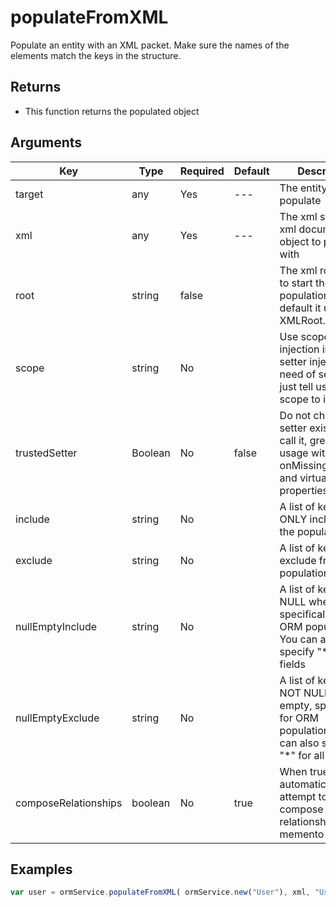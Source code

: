 # populateFromXML

Populate an entity with an XML packet. Make sure the names of the elements match the keys in the structure.

## Returns

* This function returns the populated object

## Arguments

| Key                  | Type    | Required | Default | Description                                                                                                      |
| -------------------- | ------- | -------- | ------- | ---------------------------------------------------------------------------------------------------------------- |
| target               | any     | Yes      | ---     | The entity to populate                                                                                           |
| xml                  | any     | Yes      | ---     | The xml string or xml document object to populate with                                                           |
| root                 | string  | false    |         | The xml root node to start the population with, by default it uses the XMLRoot.                                  |
| scope                | string  | No       |         | Use scope injection instead of setter injection, no need of setters, just tell us what scope to inject to        |
| trustedSetter        | Boolean | No       | false   | Do not check if the setter exists, just call it, great for usage with onMissingMethod() and virtual properties   |
| include              | string  | No       |         | A list of keys to ONLY include in the population                                                                 |
| exclude              | string  | No       |         | A list of keys to exclude from the population                                                                    |
| nullEmptyInclude     | string  | No       |         | A list of keys to NULL when empty, specifically for ORM population. You can also specify "\*" for all fields     |
| nullEmptyExclude     | string  | No       |         | A list of keys to NOT NULL when empty, specifically for ORM population. You can also specify "\*" for all fields |
| composeRelationships | boolean | No       | true    | When true, will automatically attempt to compose relationships from memento                                      |

## Examples

```javascript
var user = ormService.populateFromXML( ormService.new("User"), xml, "User");
```

